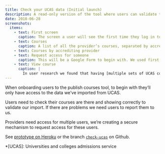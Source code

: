 ```yaml
---
title: Check your UCAS data (Initial launch)
description: A read-only version of the tool where users can validate their imported courses and request access for users.
date: 2018-06-28
screenshots:
  items:
    - text: First screen
      caption: The screen a user will see the first time they log in to the service.
    - text: Courses
      caption: A list of all the provider’s courses, separated by accrediting provider where appropriate.
    - text: Courses by accrediting provider
    - text: Request access for someone
      caption: This will be a Google Form to begin with. We used first name and last name as that’s a requirement of DFE Sign-in.
    - text: View course
      caption: |
        In user research we found that having [multiple sets of UCAS course information on one page](/publish-teacher-training-courses/school-direct-view#course-details-from-ucas) and deep linking to them was confusing. This design splits them out into a single page per course.
---
```


When onboarding users to the publish courses tool, to begin with they’ll only have access to the data we’ve imported from UCAS.

Users need to check their courses are there and showing correctly to validate our import. If there are problems we need users to report them to us.

Providers need access for multiple users, we’re creating a secure mechanism to request access for these users.

See [prototype on Heroku](https://publish-courses-check-ucas.herokuapp.com/we-imported) or the branch [`check-ucas`](https://github.com/DFE-Digital/publish-teacher-training-prototype/tree/check-ucas) on Github.

*[UCAS]: Universities and colleges admissions service
